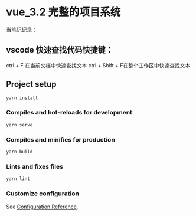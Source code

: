 # vue_3.2 完整的项目系统

当笔记记录：
## vscode 快速查找代码快捷键：
ctrl + F  在当前文档中快速查找文本
ctrl + Shift + F在整个工作区中快速查找文本


## Project setup
```
yarn install
```

### Compiles and hot-reloads for development
```
yarn serve
```

### Compiles and minifies for production
```
yarn build
```

### Lints and fixes files
```
yarn lint
```

### Customize configuration
See [Configuration Reference](https://cli.vuejs.org/config/).
